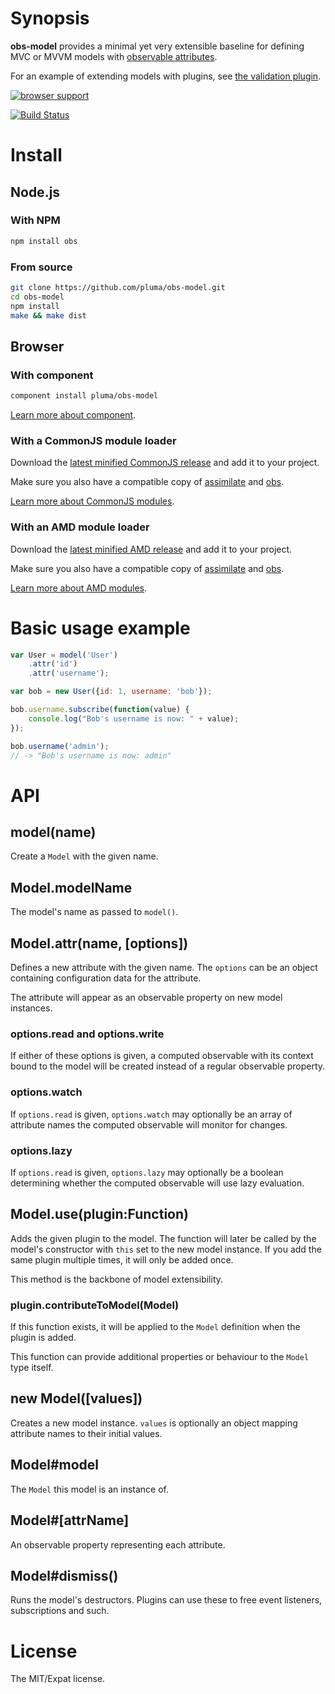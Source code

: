 # Synopsis

**obs-model** provides a minimal yet very extensible baseline for defining MVC or MVVM models with [observable attributes](https://github.com/pluma/obs).

For an example of extending models with plugins, see [the validation plugin](https://github.com/pluma/obs-model-validation).

[![browser support](https://ci.testling.com/pluma/obs-model.png)](https://ci.testling.com/pluma/obs-model)

[![Build Status](https://travis-ci.org/pluma/obs-model.png?branch=master)](https://travis-ci.org/pluma/obs-model)

# Install

## Node.js

### With NPM

```sh
npm install obs
```

### From source

```sh
git clone https://github.com/pluma/obs-model.git
cd obs-model
npm install
make && make dist
```

## Browser

### With component

```sh
component install pluma/obs-model
```

[Learn more about component](https://github.com/component/component).

### With a CommonJS module loader

Download the [latest minified CommonJS release](https://raw.github.com/pluma/obs-model/master/dist/obs-model.min.js) and add it to your project.

Make sure you also have a compatible copy of [assimilate](https://github.com/pluma/assimilate) and [obs](https://github.com/pluma/obs).

[Learn more about CommonJS modules](http://wiki.commonjs.org/wiki/Modules/1.1).

### With an AMD module loader

Download the [latest minified AMD release](https://raw.github.com/pluma/obs-model/master/dist/obs-model.amd.min.js) and add it to your project.

Make sure you also have a compatible copy of [assimilate](https://github.com/pluma/assimilate) and [obs](https://github.com/pluma/obs).

[Learn more about AMD modules](http://requirejs.org/docs/whyamd.html).

# Basic usage example

```javascript
var User = model('User')
    .attr('id')
    .attr('username');

var bob = new User({id: 1, username: 'bob'});

bob.username.subscribe(function(value) {
    console.log("Bob's username is now: " + value);
});

bob.username('admin');
// -> "Bob's username is now: admin"
```

# API

## model(name)

Create a `Model` with the given name.

## Model.modelName

The model's name as passed to `model()`.

## Model.attr(name, [options])

Defines a new attribute with the given name. The `options` can be an object containing configuration data for the attribute.

The attribute will appear as an observable property on new model instances.

### options.read and options.write

If either of these options is given, a computed observable with its context bound to the model will be created instead of a regular observable property.

### options.watch

If `options.read` is given, `options.watch` may optionally be an array of attribute names the computed observable will monitor for changes.

### options.lazy

If `options.read` is given, `options.lazy` may optionally be a boolean determining whether the computed observable will use lazy evaluation.

## Model.use(plugin:Function)

Adds the given plugin to the model. The function will later be called by the model's constructor with `this` set to the new model instance. If you add the same plugin multiple times, it will only be added once.

This method is the backbone of model extensibility.

### plugin.contributeToModel(Model)

If this function exists, it will be applied to the `Model` definition when the plugin is added.

This function can provide additional properties or behaviour to the `Model` type itself.

## new Model([values])

Creates a new model instance. `values` is optionally an object mapping attribute names to their initial values.

## Model#model

The `Model` this model is an instance of.

## Model#[attrName]

An observable property representing each attribute.

## Model#dismiss()

Runs the model's destructors. Plugins can use these to free event listeners, subscriptions and such.

# License

The MIT/Expat license.
